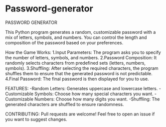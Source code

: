# Password-generator
PASSWORD GENERATOR

This Python program generates a random, customizable password with a mix of letters, symbols, and numbers. You can control the length and composition of the password based on your preferences.

How the Game Works:
1.Input Parameters: The program asks you to specify the number of letters, symbols, and numbers.
2.Password Composition: It randomly selects characters from predefined sets (letters, numbers, symbols).
3.Shuffling: After selecting the required characters, the program shuffles them to ensure that the generated password is not predictable.
4.Final Password: The final password is then displayed for you to use.

FEATURES:
-Random Letters: Generates uppercase and lowercase letters.
-Customizable Symbols: Choose how many special characters you want.
-Customizable Numbers: Choose how many digits you want.
-Shuffling: The generated characters are shuffled to ensure randomness.

CONTRIBUTING: Pull requests are welcome! Feel free to open an issue if you want to suggest changes.


